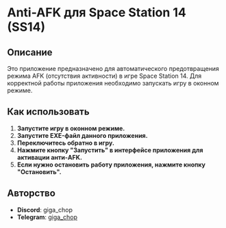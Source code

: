 # Anti-AFK для Space Station 14 (SS14)

## Описание

Это приложение предназначено для автоматического предотвращения режима AFK (отсутствия активности) в игре Space Station 14. Для корректной работы приложения необходимо запускать игру в оконном режиме.

## Как использовать

1. **Запустите игру в оконном режиме.**
2. **Запустите EXE-файл данного приложения.**
3. **Переключитесь обратно в игру.**
4. **Нажмите кнопку "Запустить" в интерфейсе приложения для активации анти-AFK.**
5. **Если нужно остановить работу приложения, нажмите кнопку "Остановить".**

## Авторство

- **Discord**: giga_chop
- **Telegram**: [giga_chop](https://t.me/giga_chop)

